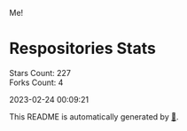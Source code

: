 Me!

# Respositories Stats
Stars Count: 227  
Forks Count: 4

2023-02-24 00:09:21  

This README is automatically generated by [🐰](https://github.com/rnitta/rnitta).
